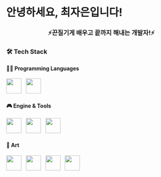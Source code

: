 <h1 align="left"> 안녕하세요, 최자은입니다! </h1>
<h3 align="center">⚡끈질기게 배우고 끝까지 해내는 개발자!⚡</h3>

### 🛠 Tech Stack

#### 👨‍💻 Programming Languages  
<img src="https://cdn.jsdelivr.net/gh/devicons/devicon/icons/c/c-original.svg" width="40"/> &nbsp;
<img src="https://cdn.jsdelivr.net/gh/devicons/devicon/icons/csharp/csharp-original.svg" width="40"/>

#### 🎮 Engine & Tools  
<img src="https://cdn.jsdelivr.net/gh/devicons/devicon/icons/unity/unity-original.svg" width="40"/> &nbsp;
<img src="https://your-url.com/redbrick-icon.png" width="40"/> &nbsp;
<img src="https://your-url.com/maplestoryworld-icon.png" width="40"/>

#### 🎨 Art  
<img src="https://cdn-icons-png.freepik.com/256/5968/5968520.png?semt=ais_hybrid" width="40"/> &nbsp;
<img src="https://blog.kakaocdn.net/dn/cH60Ic/btsud13KqQK/qSSTTxejnDA84fIP5eyO8K/img.png" width="40"/> &nbsp;
<img src="https://icons.veryicon.com/png/System/Simply%20Styled/ZBrush.png" width="40"/> &nbsp;
<img src="https://upload.wikimedia.org/wikipedia/commons/2/24/Logo_Aseprite.png" width="40"/>
